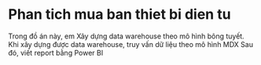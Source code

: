 # Phan tich mua ban thiet bi dien tu
Trong đồ án này, em Xây dựng data warehouse theo mô hình bông tuyết. 
Khi xây dựng được data warehouse, truy vấn dữ liệu theo mô hình MDX
Sau đó, viết report bằng Power BI

